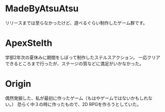 # MadeByAtsuAtsu
リリースまでは至らなかったけど、遊べるぐらい制作したゲーム群です。

# ApexStelth
学部2年次の夏休みに期間をしぼって制作したステルスアクション。
一応クリアできるところまで行ったが、ステージの質などに満足がいかなかった。

# Origin
偶然発掘した、私が最初に作ったゲーム（もはやゲームではないかもしれない。）
恐らく中３の時に作ったもので、2D RPGを作ろうとしていた。
